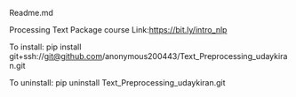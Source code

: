 Readme.md

Processing Text Package
course Link:https://bit.ly/intro_nlp

To install: pip install git+ssh://git@github.com/anonymous200443/Text_Preprocessing_udaykiran.git

To uninstall: pip uninstall Text_Preprocessing_udaykiran.git
